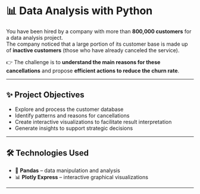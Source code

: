 # 📊 Data Analysis with Python

You have been hired by a company with more than **800,000 customers** for a data analysis project.  
The company noticed that a large portion of its customer base is made up of **inactive customers** (those who have already canceled the service).  

👉 The challenge is to **understand the main reasons for these cancellations** and propose **efficient actions to reduce the churn rate**.

---

## ✨ Project Objectives

- Explore and process the customer database  
- Identify patterns and reasons for cancellations  
- Create interactive visualizations to facilitate result interpretation  
- Generate insights to support strategic decisions  

---

## 🛠️ Technologies Used

- 🐼 **Pandas** – data manipulation and analysis  
- 📊 **Plotly Express** – interactive graphical visualizations  

---
